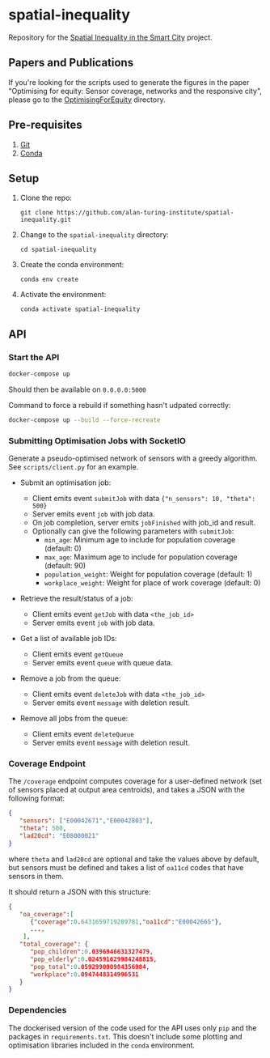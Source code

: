 # spatial-inequality

Repository for the [Spatial Inequality in the Smart City](https://www.turing.ac.uk/research/research-projects/spatial-inequality-and-smart-city) project.

## Papers and Publications

If you're looking for the scripts used to generate the figures in the paper "Optimising for equity: Sensor coverage, networks and the responsive city", please go to the [OptimisingForEquity](publications/OptimisingForEquity) directory.

## Pre-requisites

1. [Git](https://git-scm.com/book/en/v2/Getting-Started-Installing-Git)
2. [Conda](https://docs.conda.io/en/latest/miniconda.html)

## Setup

1. Clone the repo:
   ```shell
   git clone https://github.com/alan-turing-institute/spatial-inequality.git
   ```

2. Change to the `spatial-inequality` directory:
   ```shell
   cd spatial-inequality
   ```

3. Create the conda environment:
   ```
   conda env create
   ```  

4. Activate the environment:
   ```
   conda activate spatial-inequality
   ```
 
## API

### Start the API

```bash
docker-compose up
```

Should then be available on `0.0.0.0:5000`

Command to force a rebuild if something hasn't udpated correctly:
```bash
docker-compose up --build --force-recreate
```

### Submitting Optimisation Jobs with SocketIO

Generate a pseudo-optimised network of sensors with a greedy algorithm. See `scripts/client.py` for an example.

* Submit an optimisation job:
  - Client emits event `submitJob` with data `{"n_sensors": 10, "theta": 500}`
  - Server emits event `job` with job data.
  - On job completion, server emits `jobFinished` with job_id and result.
  - Optionally can give the following parameters with `submitJob`:
    - `min_age`: Minimum age to include for population coverage (default: 0)
    - `max_age`: Maximum age to include for population coverage (default: 90)
    - `population_weight`: Weight for population coverage (default: 1)
    - `workplace_weight`: Weight for place of work coverage (default: 0)
  
* Retrieve the result/status of a job:
  - Client emits event `getJob` with data `<the_job_id>`
  - Server emits event `job` with job data.

* Get a list of available job IDs:
  - Client emits event `getQueue`
  - Server emits event `queue` with queue data.
  
* Remove a job from the queue:
  - Client emits event `deleteJob` with data `<the_job_id>`
  - Server emits event `message` with deletion result.
  
* Remove all jobs from the queue:
  - Client emits event `deleteQueue`
  - Server emits event `message` with deletion result.

### Coverage Endpoint

The `/coverage` endpoint computes coverage for a user-defined network (set of sensors placed at output area centroids), and takes a JSON with the following format:
```json
{
   "sensors": ["E00042671","E00042803"],
   "theta": 500,
   "lad20cd": "E08000021"
}
```
where `theta` and `lad20cd` are optional and take the values above by default, but sensors must be defined and takes a list of `oa11cd` codes that have sensors in them.

It should return a JSON with this structure:
```json
{
   "oa_coverage":[
      {"coverage":0.6431659719289781,"oa11cd":"E00042665"}, 
      ...,
    ],
   "total_coverage": {
      "pop_children":0.0396946631327479,
      "pop_elderly":0.024591629984248815,
      "pop_total":0.059299090984356984,
      "workplace":0.0947448314996531
   }
}
```

### Dependencies

The dockerised version of the code used for the API uses only `pip` and the packages in `requirements.txt`. This doesn't include some plotting and optimisation libraries included in the `conda` environment.
